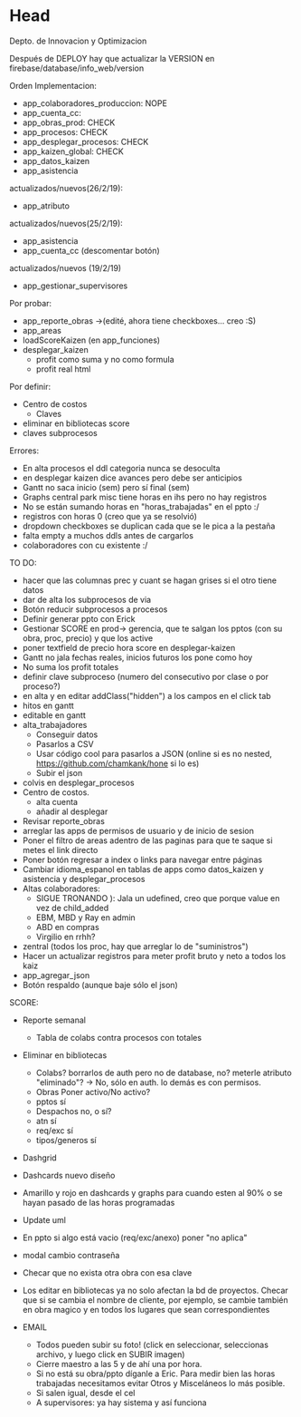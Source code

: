 # Head
Depto. de Innovacion y Optimizacion

Después de DEPLOY hay que actualizar la VERSION en firebase/database/info_web/version
 
 Orden Implementacion:
 - app_colaboradores_produccion: NOPE
 - app_cuenta_cc: 
 - app_obras_prod: CHECK
 - app_procesos: CHECK
 - app_desplegar_procesos: CHECK
 - app_kaizen_global: CHECK
 - app_datos_kaizen
 - app_asistencia
 
 actualizados/nuevos(26/2/19):
 - app_atributo
 
 actualizados/nuevos(25/2/19):
 - app_asistencia
 - app_cuenta_cc (descomentar botón)

 actualizados/nuevos (19/2/19)
 - app_gestionar_supervisores
   
 Por probar:
 - app_reporte_obras ->(edité, ahora tiene checkboxes... creo :S)
 - app_areas
 - loadScoreKaizen (en app_funciones)
 - desplegar_kaizen
    - profit como suma y no como formula
    - profit real html
 
 Por definir:
 - Centro de costos 
    - Claves
 - eliminar en bibliotecas score
 - claves subprocesos

 Errores:
 - En alta procesos el ddl categoria nunca se desoculta
 - en desplegar kaizen dice avances pero debe ser anticipios
 - Gantt no saca inicio (sem) pero sí final (sem)
 - Graphs central park misc tiene horas en ihs pero no hay registros
 - No se están sumando horas en "horas_trabajadas" en el ppto :/
 - registros con horas 0 (creo que ya se resolvió)
 - dropdown checkboxes se duplican cada que se le pica a la pestaña
 - falta empty a muchos ddls antes de cargarlos
 - colaboradores con cu existente :/

TO DO:
 - hacer que las columnas prec y cuant se hagan grises si el otro tiene datos
 - dar de alta los subprocesos de via
 - Botón reducir subprocesos a procesos
 - Definir generar ppto con Erick
 - Gestionar SCORE en prod-> gerencia, que te salgan los pptos (con su obra, proc, precio) y que los active
 - poner textfield de precio hora score en desplegar-kaizen 
 - Gantt no jala fechas reales, inicios futuros los pone como hoy
 - No suma los profit totales
 - definir clave subproceso (numero del consecutivo por clase o por proceso?)
 - en alta y en editar addClass("hidden") a los campos en el click tab
 - hitos en gantt
 - editable en gantt
 - alta_trabajadores
   - Conseguir datos
   - Pasarlos a CSV
   - Usar código cool para pasarlos a JSON (online si es no nested, https://github.com/chamkank/hone si lo es)
   - Subir el json
 - colvis en desplegar_procesos
 - Centro de costos.
   - alta cuenta
   - añadir al desplegar
 - Revisar reporte_obras
 - arreglar las apps de permisos de usuario y de inicio de sesion
 - Poner el filtro de areas adentro de las paginas para que te saque si metes el link directo
 - Poner botón regresar a index o links para navegar entre páginas
 - Cambiar idioma_espanol en tablas de apps como datos_kaizen y asistencia y desplegar_procesos
 - Altas colaboradores:
   - SIGUE TRONANDO ): Jala un udefined, creo que porque value en vez de child_added
   - EBM, MBD y Ray en admin
   - ABD en compras
   - Virgilio en rrhh?
 - zentral (todos los proc, hay que arreglar lo de "suministros")
 - Hacer un actualizar registros para meter profit bruto y neto a todos los kaiz
 - app_agregar_json
 - Botón respaldo (aunque baje sólo el json)
    
SCORE:
  - Reporte semanal
    - Tabla de colabs contra procesos con totales
   
  - Eliminar en bibliotecas
    - Colabs? borrarlos de auth pero no de database, no? meterle atributo "eliminado"? -> No, sólo en auth. lo demás es con permisos.
    - Obras Poner activo/No activo?
    - pptos sí
    - Despachos no, o sí?
    - atn sí
    - req/exc sí
    - tipos/generos sí
  - Dashgrid
  - Dashcards nuevo diseño
  - Amarillo y rojo en dashcards y graphs para cuando esten al 90% o se hayan pasado de las horas programadas
  - Update uml
  - En ppto si algo está vacio (req/exc/anexo) poner "no aplica"
  - modal cambio contraseña
  - Checar que no exista otra obra con esa clave
  - Los editar en bibliotecas ya no solo afectan la bd de proyectos. Checar que si se cambia el nombre de cliente, por ejemplo, se cambie también en obra magico y en todos los lugares que sean correspondientes

  
- EMAIL
  - Todos pueden subir su foto! (click en seleccionar, seleccionas archivo, y luego click en SUBIR imagen)
  - Cierre maestro a las 5 y de ahí una por hora.
  - Si no está su obra/ppto díganle a Eric. Para medir bien las horas trabajadas necesitamos evitar Otros y Misceláneos lo más posible.
  - Si salen igual, desde el cel
  - A supervisores: ya hay sistema y así funciona
